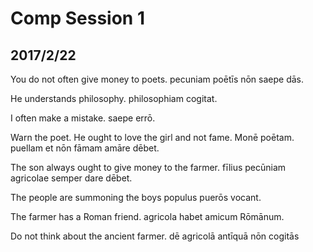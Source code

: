 # Comp Session 1
## 2017/2/22

You do not often give money to poets.
pecuniam poētīs nōn saepe dās.

He understands philosophy.
philosophiam cogitat.

I often make a mistake.
saepe errō.

Warn the poet. He ought to love the girl and not fame.
Monē poētam. puellam et nōn fāmam amāre dēbet.

The son always ought to give money to the farmer.
fīlius pecūniam agricolae semper dare dēbet.

The people are summoning the boys
populus puerōs vocant.

The farmer has a Roman friend.
agricola habet amicum Rōmānum.




Do not think about the ancient farmer.
dē agricolā antīquā nōn cogitās
